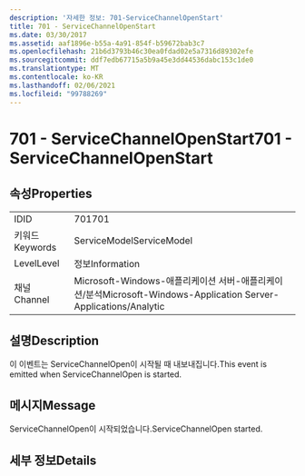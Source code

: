 ```yaml
---
description: '자세한 정보: 701-ServiceChannelOpenStart'
title: 701 - ServiceChannelOpenStart
ms.date: 03/30/2017
ms.assetid: aaf1896e-b55a-4a91-854f-b59672bab3c7
ms.openlocfilehash: 21b6d3793b46c30ea0fdad02e5a7316d89302efe
ms.sourcegitcommit: ddf7edb67715a5b9a45e3dd44536dabc153c1de0
ms.translationtype: MT
ms.contentlocale: ko-KR
ms.lasthandoff: 02/06/2021
ms.locfileid: "99788269"
---
```

# <a name="701---servicechannelopenstart"></a><span data-ttu-id="0ede2-103">701 - ServiceChannelOpenStart</span><span class="sxs-lookup"><span data-stu-id="0ede2-103">701 - ServiceChannelOpenStart</span></span>

## <a name="properties"></a><span data-ttu-id="0ede2-104">속성</span><span class="sxs-lookup"><span data-stu-id="0ede2-104">Properties</span></span>  
  
|||  
|-|-|  
|<span data-ttu-id="0ede2-105">ID</span><span class="sxs-lookup"><span data-stu-id="0ede2-105">ID</span></span>|<span data-ttu-id="0ede2-106">701</span><span class="sxs-lookup"><span data-stu-id="0ede2-106">701</span></span>|  
|<span data-ttu-id="0ede2-107">키워드</span><span class="sxs-lookup"><span data-stu-id="0ede2-107">Keywords</span></span>|<span data-ttu-id="0ede2-108">ServiceModel</span><span class="sxs-lookup"><span data-stu-id="0ede2-108">ServiceModel</span></span>|  
|<span data-ttu-id="0ede2-109">Level</span><span class="sxs-lookup"><span data-stu-id="0ede2-109">Level</span></span>|<span data-ttu-id="0ede2-110">정보</span><span class="sxs-lookup"><span data-stu-id="0ede2-110">Information</span></span>|  
|<span data-ttu-id="0ede2-111">채널</span><span class="sxs-lookup"><span data-stu-id="0ede2-111">Channel</span></span>|<span data-ttu-id="0ede2-112">Microsoft-Windows-애플리케이션 서버-애플리케이션/분석</span><span class="sxs-lookup"><span data-stu-id="0ede2-112">Microsoft-Windows-Application Server-Applications/Analytic</span></span>|  
  
## <a name="description"></a><span data-ttu-id="0ede2-113">설명</span><span class="sxs-lookup"><span data-stu-id="0ede2-113">Description</span></span>  

 <span data-ttu-id="0ede2-114">이 이벤트는 ServiceChannelOpen이 시작될 때 내보내집니다.</span><span class="sxs-lookup"><span data-stu-id="0ede2-114">This event is emitted when ServiceChannelOpen is started.</span></span>  
  
## <a name="message"></a><span data-ttu-id="0ede2-115">메시지</span><span class="sxs-lookup"><span data-stu-id="0ede2-115">Message</span></span>  

 <span data-ttu-id="0ede2-116">ServiceChannelOpen이 시작되었습니다.</span><span class="sxs-lookup"><span data-stu-id="0ede2-116">ServiceChannelOpen started.</span></span>  
  
## <a name="details"></a><span data-ttu-id="0ede2-117">세부 정보</span><span class="sxs-lookup"><span data-stu-id="0ede2-117">Details</span></span>
